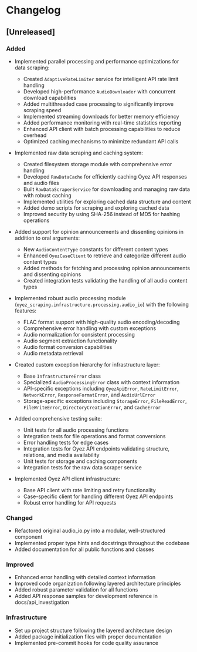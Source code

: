 # Changelog

## [Unreleased]

### Added

- Implemented parallel processing and performance optimizations for data scraping:

  - Created `AdaptiveRateLimiter` service for intelligent API rate limit handling
  - Developed high-performance `AudioDownloader` with concurrent download capabilities
  - Added multithreaded case processing to significantly improve scraping speed
  - Implemented streaming downloads for better memory efficiency
  - Added performance monitoring with real-time statistics reporting
  - Enhanced API client with batch processing capabilities to reduce overhead
  - Optimized caching mechanisms to minimize redundant API calls

- Implemented raw data scraping and caching system:

  - Created filesystem storage module with comprehensive error handling
  - Developed `RawDataCache` for efficiently caching Oyez API responses and audio files
  - Built `RawDataScraperService` for downloading and managing raw data with robust caching
  - Implemented utilities for exploring cached data structure and content
  - Added demo scripts for scraping and exploring cached data
  - Improved security by using SHA-256 instead of MD5 for hashing operations

- Added support for opinion announcements and dissenting opinions in addition to oral arguments:

  - New `AudioContentType` constants for different content types
  - Enhanced `OyezCaseClient` to retrieve and categorize different audio content types
  - Added methods for fetching and processing opinion announcements and dissenting opinions
  - Created integration tests validating the handling of all audio content types

- Implemented robust audio processing module (`oyez_scraping.infrastructure.processing.audio_io`) with the following features:

  - FLAC format support with high-quality audio encoding/decoding
  - Comprehensive error handling with custom exceptions
  - Audio normalization for consistent processing
  - Audio segment extraction functionality
  - Audio format conversion capabilities
  - Audio metadata retrieval

- Created custom exception hierarchy for infrastructure layer:

  - Base `InfrastructureError` class
  - Specialized `AudioProcessingError` class with context information
  - API-specific exceptions including `OyezApiError`, `RateLimitError`, `NetworkError`, `ResponseFormatError`, and `AudioUrlError`
  - Storage-specific exceptions including `StorageError`, `FileReadError`, `FileWriteError`, `DirectoryCreationError`, and `CacheError`

- Added comprehensive testing suite:

  - Unit tests for all audio processing functions
  - Integration tests for file operations and format conversions
  - Error handling tests for edge cases
  - Integration tests for Oyez API endpoints validating structure, relations, and media availability
  - Unit tests for storage and caching components
  - Integration tests for the raw data scraper service

- Implemented Oyez API client infrastructure:
  - Base API client with rate limiting and retry functionality
  - Case-specific client for handling different Oyez API endpoints
  - Robust error handling for API requests

### Changed

- Refactored original audio_io.py into a modular, well-structured component
- Implemented proper type hints and docstrings throughout the codebase
- Added documentation for all public functions and classes

### Improved

- Enhanced error handling with detailed context information
- Improved code organization following layered architecture principles
- Added robust parameter validation for all functions
- Added API response samples for development reference in docs/api_investigation

### Infrastructure

- Set up project structure following the layered architecture design
- Added package initialization files with proper documentation
- Implemented pre-commit hooks for code quality assurance
